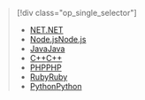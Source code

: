> [!div class="op_single_selector"]
> * [<span data-ttu-id="c396b-101">NET</span><span class="sxs-lookup"><span data-stu-id="c396b-101">.NET</span></span>](../articles/storage/queues/storage-dotnet-how-to-use-queues.md)
> * [<span data-ttu-id="c396b-102">Node.js</span><span class="sxs-lookup"><span data-stu-id="c396b-102">Node.js</span></span>](../articles/storage/queues/storage-nodejs-how-to-use-queues.md)
> * [<span data-ttu-id="c396b-103">Java</span><span class="sxs-lookup"><span data-stu-id="c396b-103">Java</span></span>](../articles/storage/queues/storage-java-how-to-use-queue-storage.md)
> * [<span data-ttu-id="c396b-104">C++</span><span class="sxs-lookup"><span data-stu-id="c396b-104">C++</span></span>](../articles/storage/queues/storage-c-plus-plus-how-to-use-queues.md)
> * [<span data-ttu-id="c396b-105">PHP</span><span class="sxs-lookup"><span data-stu-id="c396b-105">PHP</span></span>](../articles/storage/queues/storage-php-how-to-use-queues.md)
> * [<span data-ttu-id="c396b-106">Ruby</span><span class="sxs-lookup"><span data-stu-id="c396b-106">Ruby</span></span>](../articles/storage/queues/storage-ruby-how-to-use-queue-storage.md)
> * [<span data-ttu-id="c396b-107">Python</span><span class="sxs-lookup"><span data-stu-id="c396b-107">Python</span></span>](../articles/storage/queues/storage-python-how-to-use-queue-storage.md)
> 
> 

